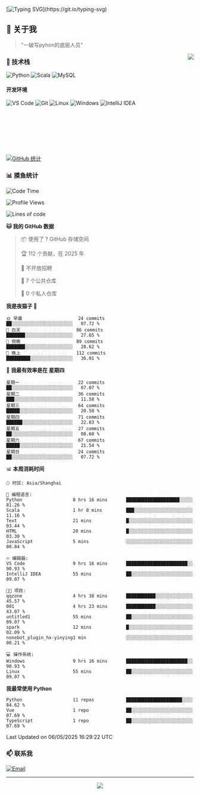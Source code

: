 [![Typing SVG](https://readme-typing-svg.herokuapp.com?font=Fira+Code&pause=1000&color=36BCF7&random=false&width=435&lines=print(%22Hello%2C+World!%22);%23+Welcome+to+my+code+space+%F0%9F%90%8D)](https://git.io/typing-svg)

## 🌟 关于我

> "一破写pyhon的底层人员"

<img align="right" src="https://github-readme-stats.vercel.app/api/top-langs/?username=huanxin996&theme=tokyonight" />

### 🎯 技术栈

![Python](https://img.shields.io/badge/Python-Expert-3776AB?style=for-the-badge&logo=python&logoColor=white)
![Scala](https://img.shields.io/badge/Scala-Expert-DC322F?style=for-the-badge&logo=scala&logoColor=white)
![MySQL](https://img.shields.io/badge/MySQL-Expert-4479A1?style=for-the-badge&logo=mysql&logoColor=white)

#### 开发环境

![VS Code](https://img.shields.io/badge/VS_Code-007ACC?style=for-the-badge&logo=visual-studio-code&logoColor=white)
![Git](https://img.shields.io/badge/Git-F05032?style=for-the-badge&logo=git&logoColor=white)
![Linux](https://img.shields.io/badge/Linux-FCC624?style=for-the-badge&logo=linux&logoColor=black)
![Windows](https://img.shields.io/badge/Windows_11-0078D4?style=for-the-badge&logo=windows11&logoColor=white)
![IntelliJ IDEA](https://img.shields.io/badge/IntelliJ_IDEA-000000?style=for-the-badge&logo=intellij-idea&logoColor=white)

<br/><br/><br/><br/><br/><br/>

  
[![GitHub 统计](https://github-readme-stats.vercel.app/api?username=huanxin996&show_icons=true&theme=tokyonight)](https://github.com/huanxin996)

### 📊 摸鱼统计

<!--START_SECTION:waka-->
![Code Time](http://img.shields.io/badge/Code%20Time-116%20hrs%2023%20mins-blue)

![Profile Views](http://img.shields.io/badge/%E4%B8%AA%E4%BA%BA%E8%B5%84%E6%96%99%E8%A7%82%E7%9C%8B%E6%AC%A1%E6%95%B0-19-blue)

![Lines of code](https://img.shields.io/badge/%E4%BB%8E%E3%80%8CHello%20World%E3%80%8D%E8%B5%B7%E6%88%91%E5%B7%B2%E7%BB%8F%E5%86%99%E4%BA%86-2.5%20million%20%E8%A1%8C%E4%BB%A3%E7%A0%81-blue)

**🐱 我的 GitHub 数据** 

> 📦  使用了 ? GitHub 存储空间 
 > 
> 🏆 112 个贡献，在 2025 年
 > 
> 🚫 不开放招聘
 > 
> 📜 7 个公共仓库 
 > 
> 🔑 0 个私人仓库 
 > 
**我是夜猫子 🦉** 

```text
🌞 早晨                     24 commits          ██░░░░░░░░░░░░░░░░░░░░░░░   07.72 % 
🌆 白天                     86 commits          ███████░░░░░░░░░░░░░░░░░░   27.65 % 
🌃 傍晚                     89 commits          ███████░░░░░░░░░░░░░░░░░░   28.62 % 
🌙 晚上                     112 commits         █████████░░░░░░░░░░░░░░░░   36.01 % 
```
📅 **我最有效率是在 星期四** 

```text
星期一                      22 commits          ██░░░░░░░░░░░░░░░░░░░░░░░   07.07 % 
星期二                      36 commits          ███░░░░░░░░░░░░░░░░░░░░░░   11.58 % 
星期三                      64 commits          █████░░░░░░░░░░░░░░░░░░░░   20.58 % 
星期四                      71 commits          ██████░░░░░░░░░░░░░░░░░░░   22.83 % 
星期五                      27 commits          ██░░░░░░░░░░░░░░░░░░░░░░░   08.68 % 
星期六                      67 commits          █████░░░░░░░░░░░░░░░░░░░░   21.54 % 
星期日                      24 commits          ██░░░░░░░░░░░░░░░░░░░░░░░   07.72 % 
```


📊 **本周消耗时间** 

```text
🕑︎ 时区: Asia/Shanghai

💬 编程语言: 
Python                   8 hrs 16 mins       ████████████████████░░░░░   81.26 % 
Scala                    1 hr 8 mins         ███░░░░░░░░░░░░░░░░░░░░░░   11.16 % 
Text                     21 mins             █░░░░░░░░░░░░░░░░░░░░░░░░   03.44 % 
HTML                     20 mins             █░░░░░░░░░░░░░░░░░░░░░░░░   03.30 % 
JavaScript               5 mins              ░░░░░░░░░░░░░░░░░░░░░░░░░   00.84 % 

🔥 编辑器: 
VS Code                  9 hrs 16 mins       ███████████████████████░░   90.93 % 
IntelliJ IDEA            55 mins             ██░░░░░░░░░░░░░░░░░░░░░░░   09.07 % 

🐱‍💻 项目: 
qqzone                   4 hrs 38 mins       ███████████░░░░░░░░░░░░░░   45.57 % 
001                      4 hrs 23 mins       ███████████░░░░░░░░░░░░░░   43.07 % 
untitled1                55 mins             ██░░░░░░░░░░░░░░░░░░░░░░░   09.07 % 
spark                    12 mins             █░░░░░░░░░░░░░░░░░░░░░░░░   02.09 % 
nonebot_plugin_hx-yinying1 min               ░░░░░░░░░░░░░░░░░░░░░░░░░   00.21 % 

💻 操作系统: 
Windows                  9 hrs 16 mins       ███████████████████████░░   90.93 % 
Linux                    55 mins             ██░░░░░░░░░░░░░░░░░░░░░░░   09.07 % 
```

**我最常使用 Python** 

```text
Python                   11 repos            █████████████████████░░░░   84.62 % 
Vue                      1 repo              ██░░░░░░░░░░░░░░░░░░░░░░░   07.69 % 
TypeScript               1 repo              ██░░░░░░░░░░░░░░░░░░░░░░░   07.69 % 
```




 Last Updated on 06/05/2025 16:29:22 UTC
<!--END_SECTION:waka-->

### 📫 联系我

[![Email](https://img.shields.io/badge/Email-D14836?style=for-the-badge&logo=gmail&logoColor=white)](mailto:mc.xiaolang@Foxmail.com)

---

<p align="center">
  <img src="https://profile-counter.glitch.me/huanxin996/count.svg" />
</p>